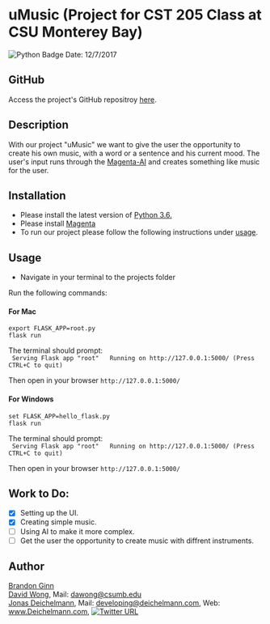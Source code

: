 # uMusic (Project for CST 205 Class at CSU Monterey Bay) 
![Python Badge](https://img.shields.io/badge/language-Python-brightgreen.svg)  Date: 12/7/2017

## GitHub
Access the project's GitHub repositroy [here](https://github.com/JonasDeichelmann/uMusic).

## Description
With our project "uMusic" we want to give the user the opportunity to create his own music, with a word or a sentence and his current mood. The user's input runs through the [Magenta-AI](https://magenta.tensorflow.org) and creates something like music for the user.

## Installation  
* Please install the latest version of [Python 3.6.](https://www.python.org/downloads/)  
* Please install [Magenta](https://github.com/tensorflow/magenta#installation)  
* To run our project please follow the following instructions under [usage](https://github.com/JonasDeichelmann/cst205project#usage).

## Usage  
* Navigate in your terminal to the projects folder

Run the following commands:
#### For Mac
```export FLASK_APP=root.py```  
```flask run```

The terminal should prompt:  
` Serving Flask app "root"  
 Running on http://127.0.0.1:5000/ (Press CTRL+C to quit)`

Then open in your browser `http://127.0.0.1:5000/`

#### For Windows
```set FLASK_APP=hello_flask.py```  
```flask run```

The terminal should prompt:  
` Serving Flask app "root"  
 Running on http://127.0.0.1:5000/ (Press CTRL+C to quit)`

Then open in your browser `http://127.0.0.1:5000/`

## Work to Do:  
- [x] Setting up the UI.  
- [x] Creating simple music. 
- [ ] Using AI to make it more complex.  
- [ ] Get the user the opportunity to create music with diffrent instruments.  

## Author
[Brandon Ginn](https://github.com/bginn)  
[David Wong](https://github.com/dvw89), Mail: dawong@csumb.edu  
[Jonas Deichelmann](https://github.com/JonasDeichelmann), Mail: developing@deichelmann.com, Web: www.Deichelmann.com, [![Twitter URL](https://img.shields.io/twitter/url/http/shields.io.svg?style=social)](https://twitter.com/jdeichelmann)
